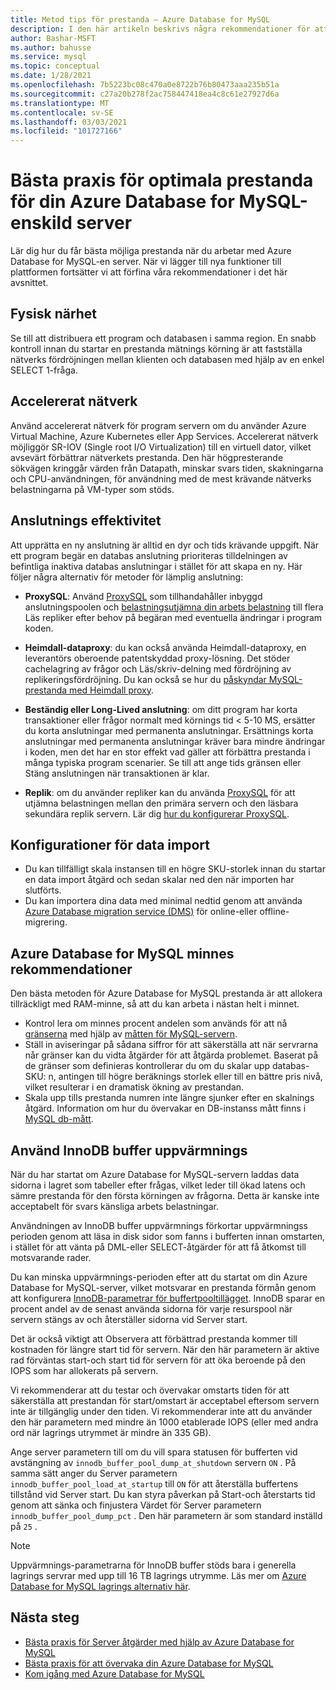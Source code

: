 ```yaml
---
title: Metod tips för prestanda – Azure Database for MySQL
description: I den här artikeln beskrivs några rekommendationer för att övervaka och justera prestanda för Azure Database for MySQL.
author: Bashar-MSFT
ms.author: bahusse
ms.service: mysql
ms.topic: conceptual
ms.date: 1/28/2021
ms.openlocfilehash: 7b5223bc08c470a0e8722b76b80473aaa235b51a
ms.sourcegitcommit: c27a20b278f2ac758447418ea4c8c61e27927d6a
ms.translationtype: MT
ms.contentlocale: sv-SE
ms.lasthandoff: 03/03/2021
ms.locfileid: "101727166"
---
```

# <a name="best-practices-for-optimal-performance-of-your-azure-database-for-mysql---single-server"></a>Bästa praxis för optimala prestanda för din Azure Database for MySQL-enskild server

Lär dig hur du får bästa möjliga prestanda när du arbetar med Azure Database for MySQL-en server. När vi lägger till nya funktioner till plattformen fortsätter vi att förfina våra rekommendationer i det här avsnittet.

## <a name="physical-proximity"></a>Fysisk närhet

 Se till att distribuera ett program och databasen i samma region. En snabb kontroll innan du startar en prestanda mätnings körning är att fastställa nätverks fördröjningen mellan klienten och databasen med hjälp av en enkel SELECT 1-fråga. 

## <a name="accelerated-networking"></a>Accelererat nätverk

Använd accelererat nätverk för program servern om du använder Azure Virtual Machine, Azure Kubernetes eller App Services. Accelererat nätverk möjliggör SR-IOV (Single root I/O Virtualization) till en virtuell dator, vilket avsevärt förbättrar nätverkets prestanda. Den här högpresterande sökvägen kringgår värden från Datapath, minskar svars tiden, skakningarna och CPU-användningen, för användning med de mest krävande nätverks belastningarna på VM-typer som stöds.

## <a name="connection-efficiency"></a>Anslutnings effektivitet

Att upprätta en ny anslutning är alltid en dyr och tids krävande uppgift. När ett program begär en databas anslutning prioriteras tilldelningen av befintliga inaktiva databas anslutningar i stället för att skapa en ny.  Här följer några alternativ för metoder för lämplig anslutning:

- **ProxySQL**: Använd [ProxySQL](https://proxysql.com/) som tillhandahåller inbyggd anslutningspoolen och [belastningsutjämna din arbets belastning](https://techcommunity.microsoft.com/t5/azure-database-for-mysql/load-balance-read-replicas-using-proxysql-in-azure-database-for/ba-p/880042) till flera Läs repliker efter behov på begäran med eventuella ändringar i program koden.

- **Heimdall-dataproxy**: du kan också använda Heimdall-dataproxy, en leverantörs oberoende patentskyddad proxy-lösning. Det stöder cachelagring av frågor och Läs/skriv-delning med fördröjning av replikeringsfördröjning. Du kan också se hur du [påskyndar MySQL-prestanda med Heimdall proxy](https://techcommunity.microsoft.com/t5/azure-database-for-mysql/accelerate-mysql-performance-with-the-heimdall-proxy/ba-p/1063349).  

- **Beständig eller Long-Lived anslutning**: om ditt program har korta transaktioner eller frågor normalt med körnings tid < 5-10 MS, ersätter du korta anslutningar med permanenta anslutningar. Ersättnings korta anslutningar med permanenta anslutningar kräver bara mindre ändringar i koden, men det har en stor effekt vad gäller att förbättra prestanda i många typiska program scenarier. Se till att ange tids gränsen eller Stäng anslutningen när transaktionen är klar.

- **Replik**: om du använder repliker kan du använda [ProxySQL](https://proxysql.com/) för att utjämna belastningen mellan den primära servern och den läsbara sekundära replik servern. Lär dig [hur du konfigurerar ProxySQL](https://techcommunity.microsoft.com/t5/azure-database-for-mysql/scaling-an-azure-database-for-mysql-workload-running-on/ba-p/1105847).

## <a name="data-import-configurations"></a>Konfigurationer för data import

- Du kan tillfälligt skala instansen till en högre SKU-storlek innan du startar en data import åtgärd och sedan skalar ned den när importen har slutförts.
- Du kan importera dina data med minimal nedtid genom att använda [Azure Database migration service (DMS)](https://datamigration.microsoft.com/) för online-eller offline-migrering. 

## <a name="azure-database-for-mysql-memory-recommendations"></a>Azure Database for MySQL minnes rekommendationer

Den bästa metoden för Azure Database for MySQL prestanda är att allokera tillräckligt med RAM-minne, så att du kan arbeta i nästan helt i minnet. 

- Kontrol lera om minnes procent andelen som används för att nå [gränserna](./concepts-pricing-tiers.md) med hjälp av [måtten för MySQL-servern](./concepts-monitoring.md). 
- Ställ in aviseringar på sådana siffror för att säkerställa att när servrarna når gränser kan du vidta åtgärder för att åtgärda problemet. Baserat på de gränser som definieras kontrollerar du om du skalar upp databas-SKU: n, antingen till högre beräknings storlek eller till en bättre pris nivå, vilket resulterar i en dramatisk ökning av prestandan. 
- Skala upp tills prestanda numren inte längre sjunker efter en skalnings åtgärd. Information om hur du övervakar en DB-instanss mått finns i [MySQL db-mått](./concepts-monitoring.md#metrics).
 
## <a name="use-innodb-buffer-pool-warmup"></a>Använd InnoDB buffer uppvärmnings

När du har startat om Azure Database for MySQL-servern laddas data sidorna i lagret som tabeller efter frågas, vilket leder till ökad latens och sämre prestanda för den första körningen av frågorna. Detta är kanske inte acceptabelt för svars känsliga arbets belastningar. 

Användningen av InnoDB buffer uppvärmnings förkortar uppvärmningss perioden genom att läsa in disk sidor som fanns i bufferten innan omstarten, i stället för att vänta på DML-eller SELECT-åtgärder för att få åtkomst till motsvarande rader.

Du kan minska uppvärmnings-perioden efter att du startat om din Azure Database for MySQL-server, vilket motsvarar en prestanda förmån genom att konfigurera [InnoDB-parametrar för buffertpooltillägget](https://dev.mysql.com/doc/refman/8.0/en/innodb-preload-buffer-pool.html). InnoDB sparar en procent andel av de senast använda sidorna för varje resurspool när servern stängs av och återställer sidorna vid Server start.

Det är också viktigt att Observera att förbättrad prestanda kommer till kostnaden för längre start tid för servern. När den här parametern är aktive rad förväntas start-och start tid för servern för att öka beroende på den IOPS som har allokerats på servern. 

Vi rekommenderar att du testar och övervakar omstarts tiden för att säkerställa att prestandan för start/omstart är acceptabel eftersom servern inte är tillgänglig under den tiden. Vi rekommenderar inte att du använder den här parametern med mindre än 1000 etablerade IOPS (eller med andra ord när lagrings utrymmet är mindre än 335 GB).

Ange server parametern till om du vill spara statusen för bufferten vid avstängning av `innodb_buffer_pool_dump_at_shutdown` servern `ON` . På samma sätt anger du Server parametern `innodb_buffer_pool_load_at_startup` till `ON` för att återställa buffertens tillstånd vid Server start. Du kan styra påverkan på Start-och återstarts tid genom att sänka och finjustera Värdet för Server parametern `innodb_buffer_pool_dump_pct` . Den här parametern är som standard inställd på `25` .

> [!Note]
> Uppvärmnings-parametrarna för InnoDB buffer stöds bara i generella lagrings servrar med upp till 16 TB lagrings utrymme. Läs mer om [Azure Database for MySQL lagrings alternativ här](./concepts-pricing-tiers.md#storage).

## <a name="next-steps"></a>Nästa steg

- [Bästa praxis för Server åtgärder med hjälp av Azure Database for MySQL](concept-operation-excellence-best-practices.md) <br/>
- [Bästa praxis för att övervaka din Azure Database for MySQL](concept-monitoring-best-practices.md)<br/>
- [Kom igång med Azure Database for MySQL](quickstart-create-mysql-server-database-using-azure-portal.md)<br/>